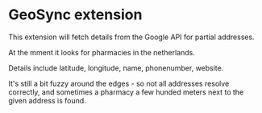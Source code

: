 GeoSync extension
=================

This extension will fetch details from the Google API for partial addresses.

At the mment it looks for pharmacies in the netherlands.

Details include latitude, longitude, name, phonenumber, website.

It's still a bit fuzzy around the edges - so not all addresses resolve correctly, and sometimes a pharmacy a few hunded meters next to the given address is found.